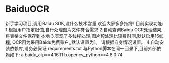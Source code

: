 # BaiduOCR
新手学习项目,调用Baidu SDK,没什么技术含量,欢迎大家多多指导!
目前实现功能:
1.根据用户指定限值,自行处理图片文件符合需求
2.自动查询Baidu OCR处理结果,将表格文件保存到本地
3.实现了多线程处理,图片预处理比较费时间,默认启用16线程,
  OCR因为采用Baidu免费账户,,默认设置为1。
  请根据自身情况设置。
4.自动安装依赖库,请务必保证 requirements.txt 与Python脚本在同一目录下,目前外部依赖如下:
  a.baidu_aip==4.16.11
  b.opencv_python==4.8.0.74
